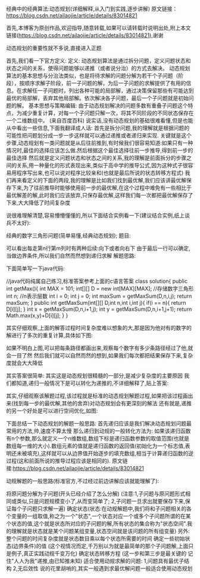 
经典中的经典算法:动态规划(详细解释,从入门到实践,逐步讲解)
原文链接：https://blog.csdn.net/ailaojie/article/details/83014821

首先,本博客为原创作品,欢迎指导,随意转载,如果可以请转载时说明出处,附上本文链接(https://blog.csdn.net/ailaojie/article/details/83014821),谢谢

动态规划的重要性就不多说,直接进入正题

首先,我们看一下官方定义:
定义:
动态规划算法是通过拆分问题，定义问题状态和状态之间的关系，使得问题能够以递推（或者说分治）的方式去解决。
动态规划算法的基本思想与分治法类似，也是将待求解的问题分解为若干个子问题（阶段），按顺序求解子阶段，前一子问题的解，为后一子问题的求解提供了有用的信息。在求解任一子问题时，列出各种可能的局部解，通过决策保留那些有可能达到最优的局部解，丢弃其他局部解。依次解决各子问题，最后一个子问题就是初始问题的解。
基本思想与策略编辑:
由于动态规划解决的问题多数有重叠子问题这个特点，为减少重复计算，对每一个子问题只解一次，将其不同阶段的不同状态保存在一个二维数组中。
(来自百度百科)
说实话,没有动态规划的基础很难看懂,但是也能从中看出一些信息,下面我翻译成人话:
首先是拆分问题,我的理解就是根据问题的可能性把问题划分成一步一步这样就可以通过递推或者递归来实现.
关键就是这个步骤,动态规划有一类问题就是从后往前推到,有时候我们很容易知道:如果只有一种情况时,最佳的选择应该怎么做.然后根据这个最佳选择往前一步推导,得到前一步的最佳选择
然后就是定义问题状态和状态之间的关系,我的理解是前面拆分的步骤之间的关系,用一种量化的形式表现出来,类似于高中学的推导公式,因为这种式子很容易用程序写出来,也可以说对程序比较亲和(也就是最后所说的状态转移方程式)
我们再来看定义的下面的两段,我的理解是比如我们找到最优解,我们应该讲最优解保存下来,为了往前推导时能够使用前一步的最优解,在这个过程中难免有一些相比于最优解差的解,此时我们应该放弃,只保存最优解,这样我们每一次都把最优解保存了下来,大大降低了时间复杂度

说很难理解清楚,容易懵懵懂懂的,所以下面结合实例看一下(建议结合实例,纸上谈兵不太好):

经典的数字三角形问题(简单易懂,经典动态规划);
题目:

可以看出每走第n行第m列时有两种后续:向下或者向右下
由于最后一行可以确定,当做边界条件,所以我们自然而然想到递归求解
解题思路:

下面简单写一下java代码:

//java代码纯属自己练习,标准答案参考上面的c语言答案
class solution{
	public int getMax(){
		int MAX = 101;
		int[][] D = new int[MAX][MAX];   //存储数字三角形
		int n;              //n表示层数
		int i = 0; int j = 0;
		int maxSum = getMaxSum(D,n,i,j);
		return maxSum;
	}
	public int getMaxSum(int[][] D,int n,int i,int j){
		if(i == n){
			return D[i][j];
		}
		int x = getMaxSum(D,n,i+1,j);
		int y = getMaxSum(D,n,i+1,j+1);
		return Math.max(x,y)+D[i][j];
	}
}


其实仔细观察,上面的解答过程时间复杂度难以想象的大,那是因为他对有的数字的解进行了多次的重复计算,具体如下图:

如果不明白上图,可以把每条路径都画出来,观察每个数字有多少条路径经过了他,就会一目了然
然后我们就可以自然而然的想到,如果我们每次都把结果保存下来,复杂度就会大大降低

其实答案很简单:
其实这是动态规划很精髓的一部分,是减少复杂度的主要原因
我们都知道,递归一般情况下是可以转化为递推的,不详细解释了,贴上答案:

其实,仔细观察该解题过程,该过程就是标准的动态规划解题过程,如果把该过程画出来(找到每一步的最优解,其他的舍弃)对动态规划会有更深刻的解法
还有就是,递推的另一个好处是可以进行空间优化,如图:

下面总结一下动态规划的解题一般思路:
首先递归应该是我们解决动态规划问题最常用的方法,帅,速度不算太慢
那么递归到动规的一般转化方法为:
如果该递归函数有n个参数,那么就定义一个n维数组,数组下标是递归函数参数的取值范围(也就是数组每一维的大小).数组元素的值就是递归函数的返回值(初始化为一个标志值,表明还未被填充),这样就可以从边界值开始逐步的填充数组,相当于计算递归函数的逆过程(这和前面所说的推导过程应该是相同的).
原文链接:https://blog.csdn.net/ailaojie/article/details/83014821

动规解题的一般思路(标准官方,不过经过前边讲解应该就能理解了):

将原问题分解为子问题(开头已经介绍了怎么分解) (注意:1,子问题与原问题形式相同或类似,只是问题规模变小了,从而变简单了; 2,子问题一旦求出就要保存下来,保证每个子问题只求解一遍)
确定状态(状态:在动规解题中,我们将和子问题相关的各个变量的一组取值,称之为一个"状态",一个状态对应一个或多个子问题所谓的在某个状态的值,这个就是状态所对应的子问题的解,所有状态的集合称为"状态空间".我的理解就是状态就是某个问题某组变量,状态空间就是该问题的所有组变量) 另外:整个问题的时间复杂度就是状态数目乘以每个状态所需要的时间
确定一些初始状态(边界条件)的值 (这个视情况而定,千万别以为就是最简单的那个子问题解,上面只是例子,真正实践动规千变万化)
确定状态转移方程 (这一步和第三步是最关键的 记住"人人为我"递推,由已知推未知)
适合使用动规求解的问题:
1,问题具有最优子结构
2,无后效性 说的花里胡哨的,其实一般遇到求最优解问题一般适合使用动态规划

